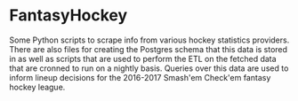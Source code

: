 # FantasyHockey

Some Python scripts to scrape info from various hockey statistics providers.
There are also files for creating the Postgres schema that this data is stored in as
well as scripts that are used to perform the ETL on the fetched data that are cronned to
run on a nightly basis. Queries over this data are used to inform lineup decisions
for the 2016-2017 Smash'em Check'em fantasy hockey league.